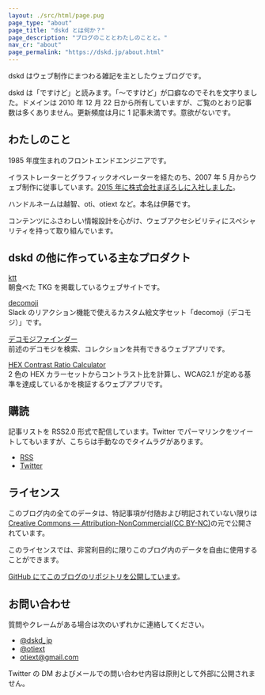 ```yaml
---
layout: ./src/html/page.pug
page_type: "about"
page_title: "dskd とは何か？"
page_description: "ブログのこととわたしのことと。"
nav_cr: "about"
page_permalink: "https://dskd.jp/about.html"
---
```


dskd はウェブ制作にまつわる雑記を主としたウェブログです。

dskd は「ですけど」と読みます。「〜ですけど」が口癖なのでそれを文字りました。ドメインは 2010 年 12 月 22 日から所有していますが、ご覧のとおり記事数は多くありません。更新頻度は月に 1 記事未満です。意欲がないです。

## わたしのこと

1985 年度生まれのフロントエンドエンジニアです。

イラストレーターとグラフィックオペレーターを経たのち、2007 年 5 月からウェブ制作に従事しています。[2015 年に株式会社まぼろしに入社しました](https://maboroshi.biz)。

ハンドルネームは越智、oti、otiext など。本名は伊藤です。

コンテンツにふさわしい情報設計を心がけ、ウェブアクセシビリティにスペシャリティを持って取り組んでいます。

## dskd の他に作っている主なプロダクト

[ktt](https://tkg.dskd.jp)  
朝食べた TKG を掲載しているウェブサイトです。

[decomoji](https://decomoji.dev)  
Slack のリアクション機能で使えるカスタム絵文字セット「decomoji（デコモジ）」です。

[デコモジファインダー](https://finder.decomoji.dev)  
前述のデコモジを検索、コレクションを共有できるウェブアプリです。

[HEX Contrast Ratio Calculator](https://hex-crc.dskd.jp)  
2 色の HEX カラーセットからコントラスト比を計算し、WCAG2.1 が定める基準を達成しているかを検証するウェブアプリです。

## 購読

記事リストを RSS2.0 形式で配信しています。Twitter でパーマリンクをツイートしてもいますが、こちらは手動なのでタイムラグがあります。

- [RSS](/feed)
- [Twitter](https://twitter.com/dskd_jp)

## ライセンス

このブログ内の全てのデータは、特記事項が付随および明記されていない限りは[Creative Commons — Attribution-NonCommercial(CC BY-NC)](https://creativecommons.org/licenses/by-nc/4.0/deed.ja)の元で公開されています。

このライセンスでは、非営利目的に限りこのブログ内のデータを自由に使用することができます。

[GitHub にてこのブログのリポジトリを公開しています](https://github.com/oti/dskd)。

## お問い合わせ

質問やクレームがある場合は次のいずれかに連絡してください。

- [@dskd_jp](https://twitter.com/dskd_jp)
- [@otiext](https://twitter.com/otiext)
- [otiext@gmail.com](mailto:otiext@gmail.com)

Twitter の DM およびメールでの問い合わせ内容は原則として外部に公開されません。
